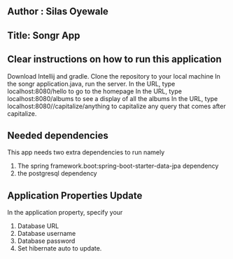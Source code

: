 ## Author : Silas Oyewale

## Title: Songr App

## Clear instructions on how to run this application
Download Intellij and gradle.
Clone the repository to your local machine
In the songr application.java, run the server.
In the URL, type localhost:8080/hello to go to the homepage
In the URL, type localhost:8080/albums to see a display of all the albums
In the URL, type localhost:8080//capitalize/anything to capitalize any query that comes after capitalize.

## Needed dependencies
This app needs two extra dependencies to run namely 
1. The spring framework.boot:spring-boot-starter-data-jpa dependency
2. the postgresql dependency

## Application Properties Update
In the application property, specify your
1. Database URL
2. Database username
3. Database password
4. Set hibernate auto to update.



